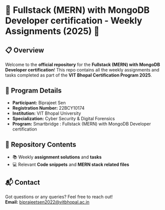 # 🚀 Fullstack (MERN) with MongoDB Developer certification - Weekly Assignments (2025) 🚀

## 📋 Overview

Welcome to the **official repository** for the **Fullstack (MERN) with MongoDB Developer certification**! This repo contains all the weekly assignments and tasks completed as part of the **VIT Bhopal Certification Program 2025**.

## 📝 Program Details

- **Participant:** Biprajeet Sen  
- **Registration Number:** 22BCY10174  
- **Institution:** VIT Bhopal University
- **Specialization:** Cyber Security & Digital Forensics
- **Program:** Smartbridge : Fullstack (MERN) with MongoDB Developer certification

## 📂 Repository Contents

- 📚 Weekly **assignment solutions** and **tasks**
- 💻 Relevant **Code snippets** and **MERN stack related files** 

## 📬 Contact

Got questions or any queries? Feel free to reach out!  
**Email:** [biprajeetsen2022@vitbhopal.ac.in](mailto:biprajeetsen2022@vitbhopal.ac.in)
